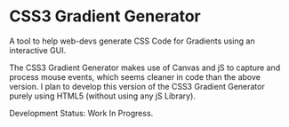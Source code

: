 CSS3 Gradient Generator
=======================

A tool to help web-devs generate CSS Code for Gradients using an interactive GUI.

The CSS3 Gradient Generator makes use of Canvas and jS to capture and process mouse events, which seems cleaner in code than the above version. I plan to develop this version of the CSS3 Gradient Generator purely using HTML5 (without using any jS Library).

Development Status: Work In Progress. 
